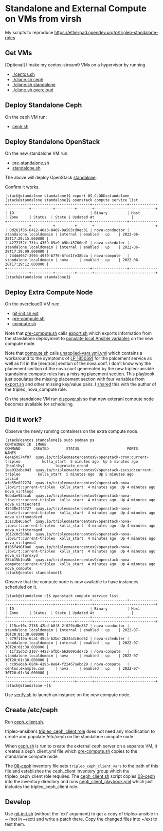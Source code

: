 # Standalone and External Compute on VMs from virsh

My scripts to reproduce https://etherpad.opendev.org/p/tripleo-standalone-roles

## Get VMs

[Optional] I make my centos-stream9 VMs on a hypervisor by running
- [./centos.sh](https://github.com/fultonj/tripleo-laptop/blob/master/centos.sh)
- [./clone.sh ceph](https://github.com/fultonj/tripleo-laptop/blob/master/clone.sh)
- [./clone.sh standalone](https://github.com/fultonj/tripleo-laptop/blob/master/clone.sh)
- [./clone.sh overcloud](https://github.com/fultonj/tripleo-laptop/blob/master/clone.sh)

## Deploy Standalone Ceph

On the ceph VM run:

- [ceph.sh](ceph.sh)

## Deploy Standalone OpenStack

On the new standalone VM run:

- [pre-standalone.sh](pre-standalone.sh)
- [standalone.sh](standalone.sh)

The above will deploy OpenStack
[standalone](https://docs.openstack.org/project-deploy-guide/tripleo-docs/latest/deployment/standalone.html).

Confirm it works.
```
[stack@standalone standalone]$ export OS_CLOUD=standalone
[stack@standalone standalone]$ openstack compute service list
+--------------------------------------+----------------+------------------------+----------+---------+-------+----------------------------+
| ID                                   | Binary         | Host                   | Zone     | Status  | State | Updated At                 |
+--------------------------------------+----------------+------------------------+----------+---------+-------+----------------------------+
| 0d261f85-6412-46a3-8469-8a503cd0ec31 | nova-conductor | standalone.localdomain | internal | enabled | up    | 2022-06-28T17:29:15.000000 |
| 4277152f-73fa-4359-85a9-b9be45760dd1 | nova-scheduler | standalone.localdomain | internal | enabled | up    | 2022-06-28T17:29:09.000000 |
| 744dd967-3993-49f9-b776-6fcd1fe38bca | nova-compute   | standalone.localdomain | nova     | enabled | up    | 2022-06-28T17:29:12.000000 |
+--------------------------------------+----------------+------------------------+----------+---------+-------+----------------------------+
[stack@standalone standalone]$ 
```

## Deploy Extra Compute Node

On the overcloud0 VM run:

- [git-init.sh ext](../init/git-init.sh)
- [pre-compute.sh](pre-compute.sh)
- [compute.sh](compute.sh)

Note that [pre-compute.sh](pre-compute.sh) calls [export.sh](export.sh)
which exports information from the standalone deployment to
[populate local Ansible variables](https://github.com/fultonj/zed/commit/3be4554ad67a7885c5feea15dda9b806b4681031)
on the new compute node.

Note that [compute.sh](compute.sh) calls 
[unapplied-vars.yml.yml](unapplied-vars.yml.yml)
which contains a workaround to the symptoms of 
[LP 1850691](https://bugs.launchpad.net/charm-nova-cell-controller/+bug/1850691)
for the palcement service as well as fill in the [neutron] section of
the nova.conf. I don't know why the placement section of the nova.conf
genereated by the new tripleo-ansible standalone compute roles has a
missing placement section. This playbook just populates the missing
placement section with four variables from [export.sh](export.sh) and
other missing key/value pairs. I
[shared](https://paste.opendev.org/show/816007) this with the
author of the tripleo_nova_compute role.

On the standalone VM run [discover.sh](discover.sh) so that new
exteranl compute node becomes available for scheduling.

## Did it work?

Observe the newly running containers on the extra compute node.
```
[stack@centos standalone]$ sudo podman ps
CONTAINER ID  IMAGE                                                                COMMAND      CREATED        STATUS                      PORTS       NAMES
6e4e50574f07  quay.io/tripleomastercentos9/openstack-cron:current-tripleo          kolla_start  5 minutes ago  Up 5 minutes ago (healthy)              logrotate_crond
1ea932ebe043  quay.io/tripleomastercentos9/openstack-iscsid:current-tripleo        kolla_start  5 minutes ago  Up 5 minutes ago                        iscsid
afe55e027274  quay.io/tripleomastercentos9/openstack-nova-libvirt:current-tripleo  kolla_start  4 minutes ago  Up 4 minutes ago                        nova_virtlogd
9dbdae93acab  quay.io/tripleomastercentos9/openstack-nova-libvirt:current-tripleo  kolla_start  4 minutes ago  Up 4 minutes ago                        nova_virtsecretd
45438e3f4727  quay.io/tripleomastercentos9/openstack-nova-libvirt:current-tripleo  kolla_start  4 minutes ago  Up 4 minutes ago                        nova_virtnodedevd
231c3be65acf  quay.io/tripleomastercentos9/openstack-nova-libvirt:current-tripleo  kolla_start  4 minutes ago  Up 4 minutes ago                        nova_virtstoraged
1612c0c56061  quay.io/tripleomastercentos9/openstack-nova-libvirt:current-tripleo  kolla_start  4 minutes ago  Up 4 minutes ago                        nova_virtqemud
d165f490f0a0  quay.io/tripleomastercentos9/openstack-nova-libvirt:current-tripleo  kolla_start  4 minutes ago  Up 4 minutes ago                        nova_virtproxyd
254b15b1ba5b  quay.io/tripleomastercentos9/openstack-nova-compute:current-tripleo  kolla_start  4 minutes ago  Up 4 minutes ago                        nova_compute
[stack@centos standalone]$ 
```

Observe that the compute node is now available to have instances
scheduled on it.

```
[stack@standalone ~]$ openstack compute service list
+--------------------------------------+----------------+------------------------+----------+---------+-------+----------------------------+
| ID                                   | Binary         | Host                   | Zone     | Status  | State | Updated At                 |
+--------------------------------------+----------------+------------------------+----------+---------+-------+----------------------------+
| f15ce10c-2758-42bd-b0f8-2f029bd8e857 | nova-conductor | standalone.localdomain | internal | enabled | up    | 2022-07-30T20:01:38.000000 |
| 379f119a-6ca1-45ca-b2bd-2b34a3c6ce52 | nova-scheduler | standalone.localdomain | internal | enabled | up    | 2022-07-30T20:01:38.000000 |
| 11f15db2-2107-4422-afbb-b620095dd7cb | nova-compute   | standalone.localdomain | nova     | enabled | up    | 2022-07-30T20:01:38.000000 |
| cc95edeb-68d4-419b-8e84-f22467aebd29 | nova-compute   | centos.example.com     | nova     | enabled | up    | 2022-07-30T20:01:34.000000 |
+--------------------------------------+----------------+------------------------+----------+---------+-------+----------------------------+
[stack@standalone ~]$
```

Use [verify.sh](verify.sh) to launch an instance on the new compute node.

## Create /etc/ceph

Run [ceph_client.sh](ceph_client.sh).

tripleo-ansible's [tripleo_ceph_client role](https://github.com/openstack/tripleo-ansible/tree/master/tripleo_ansible/roles/tripleo_ceph_client)
does not need any modification to create and populate /etc/ceph on the
standalone compute node.

When [ceph.sh](ceph.sh) is run to create the external ceph server on a
separate VM, it creates a ceph_client.yml file which 
[pre-compute.sh](pre-compute.sh) copies to the standalone compute node.

The [08-ceph](08-ceph) inventory file sets `tripleo_ceph_client_vars`
to the path of this file and establishes the ceph_client inventory
group which the tripleo_ceph_client role requires. The 
[ceph_client.sh](ceph_client.sh) script copies [08-ceph](08-ceph)
into the inventory directory and runs
[ceph_client_playbook.yml](ceph_client_playbook.yml) which just 
includes the tripleo_ceph_client role.

## Develop

Use [git-init.sh](../init/git-init.sh) (without the 'ext' argument) to
get a copy of tripleo-ansible in ~ (not in ~/ext) and write a patch
there. Copy the changed files into ~/ext to test them.

